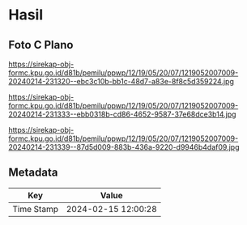 # Hasil

## Foto C Plano

https://sirekap-obj-formc.kpu.go.id/d81b/pemilu/ppwp/12/19/05/20/07/1219052007009-20240214-231320--ebc3c10b-bb1c-48d7-a83e-8f8c5d359224.jpg

https://sirekap-obj-formc.kpu.go.id/d81b/pemilu/ppwp/12/19/05/20/07/1219052007009-20240214-231333--ebb0318b-cd86-4652-9587-37e68dce3b14.jpg

https://sirekap-obj-formc.kpu.go.id/d81b/pemilu/ppwp/12/19/05/20/07/1219052007009-20240214-231339--87d5d009-883b-436a-9220-d9946b4daf09.jpg


## Metadata

| Key        | Value               |
| ---------- | ------------------- |
| Time Stamp | 2024-02-15 12:00:28 |



